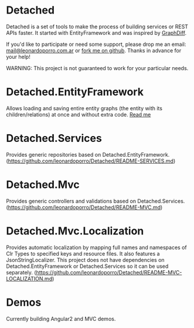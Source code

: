 # Detached
Detached is a set of tools to make the process of building services or REST APIs faster.
It started with EntityFramework and was inspired by [GraphDiff](https://github.com/refactorthis/GraphDiff).

If you'd like to participate or need some support, please drop me an email: mail@leonardoporro.com.ar
or [fork me on github](https://github.com/leonardoporro/Detached/fork).
Thanks in advance for your help!

WARNING: This project is not guaranteed to work for your particular needs. 

# Detached.EntityFramework
Allows loading and saving entire entity graphs (the entity with its children/relations) at once and without extra code.
[Read me](./README-ENTITYFRAMEWORK.md)

# Detached.Services
Provides generic repositories based on Detached.EntityFramework.
(https://github.com/leonardoporro/Detached/README-SERVICES.md)

# Detached.Mvc
Provides generic controllers and validations based on Detached.Services. 
(https://github.com/leonardoporro/Detached/README-MVC.md)

# Detached.Mvc.Localization
Provides automatic localization by mapping full names and namespaces of Clr Types to specified keys and resource files.
It also features a JsonStringLocalizer.
This project does not have dependencies on Detached.EntityFramework or Detached.Services so it can be used separately.
(https://github.com/leonardoporro/Detached/README-MVC-LOCALIZATION.md)

# Demos
Currently building Angular2 and MVC demos.